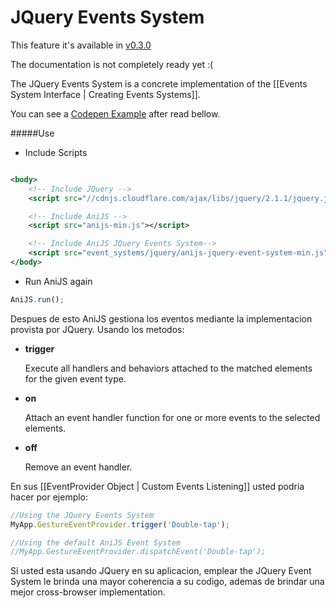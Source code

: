JQuery Events System
============================================
This feature it's available in [v0.3.0](https://github.com/anijs/anijs/tree/v0.3.0)

The documentation is not completely ready yet :(


The JQuery Events System is a concrete implementation of the [[Events System Interface | Creating Events Systems]].

You can see a [Codepen Example](http://codepen.io/darielnoel/pen/nltiL?editors=001) after read bellow.

#####Use

- Include Scripts

```xml

<body>
	<!-- Include JQuery -->
	<script src="//cdnjs.cloudflare.com/ajax/libs/jquery/2.1.1/jquery.js"></script>

	<!-- Include AniJS -->
	<script src="anijs-min.js"></script>

	<!-- Include AniJS JQuery Events System-->
	<script src="event_systems/jquery/anijs-jquery-event-system-min.js"></script>
</body>

```

- Run AniJS again

```javascript
AniJS.run();
```

Despues de esto AniJS gestiona los eventos mediante la implementacion provista por JQuery. Usando los metodos:

- **trigger**

	Execute all handlers and behaviors attached to the matched elements for the given event type.

- **on**
	
	Attach an event handler function for one or more events to the selected elements.

- **off**

	Remove an event handler.

En sus [[EventProvider Object | Custom Events Listening]] usted podria hacer por ejemplo:

```javascript
//Using the JQuery Events System
MyApp.GestureEventProvider.trigger('Double-tap');

//Using the default AniJS Event System
//MyApp.GestureEventProvider.dispatchEvent('Double-tap');
```

Si usted esta usando JQuery en su aplicacion, emplear the JQuery Event System le brinda una mayor coherencia a su codigo, ademas de brindar una mejor cross-browser implementation.
